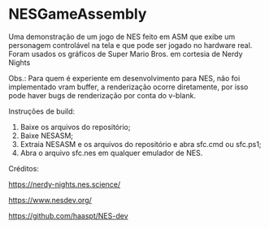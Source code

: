 # NESGameAssembly

Uma demonstração de um jogo de NES feito em ASM que exibe um personagem controlável na tela e que pode ser jogado no hardware real. Foram usados os gráficos de Super Mario Bros. em cortesia de Nerdy Nights

Obs.: Para quem é experiente em desenvolvimento para NES, não foi implementado vram buffer, a renderização ocorre diretamente, por isso pode haver bugs de renderização por conta do v-blank.

Instruções de build:
  1. Baixe os arquivos do repositório;
  2. Baixe NESASM;
  3. Extraia NESASM e os arquivos do repositório e abra sfc.cmd ou sfc.ps1;
  4. Abra o arquivo sfc.nes em qualquer emulador de NES.

Créditos:

https://nerdy-nights.nes.science/

https://www.nesdev.org/

https://github.com/haaspt/NES-dev
